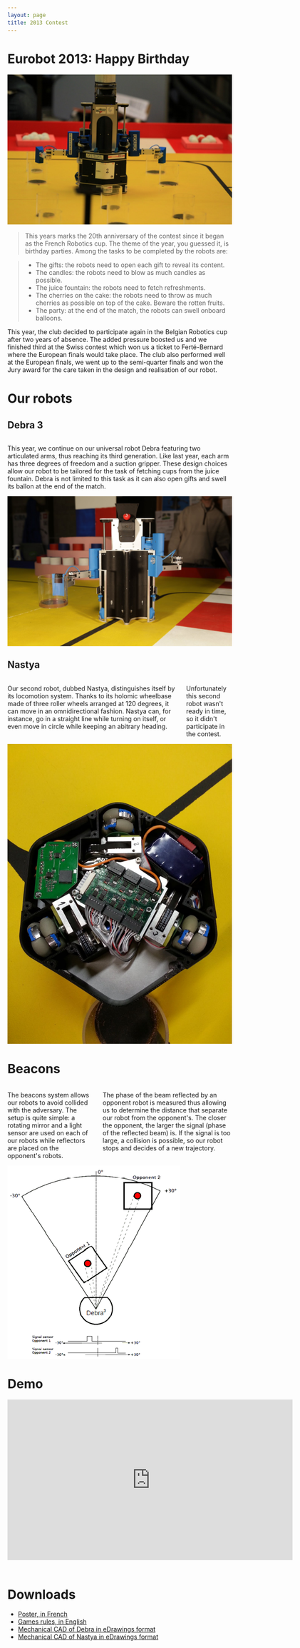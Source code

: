 ```yaml
---
layout: page
title: 2013 Contest
---
```

# Eurobot 2013: Happy Birthday

![Debra in game](/images/2013/debra.jpg)

> This years marks the 20th anniversary of the contest since it began as the French Robotics cup.
> The theme of the year, you guessed it, is birthday parties.
> Among the tasks to be completed by the robots are:

> * The gifts: the robots need to open each gift to reveal its content.
> * The candles: the robots need to blow as much candles as possible.
> * The juice fountain: the robots need to fetch refreshments.
> * The cherries on the cake: the robots need to throw as much cherries as possible on top of the cake. Beware the rotten fruits.
> * The party: at the end of the match, the robots can swell onboard balloons.

This year, the club decided to participate again in the Belgian Robotics cup after two years of absence.
The added pressure boosted us and we finished third at the Swiss contest which won us a ticket to Ferté-Bernard where the European finals would take place.
The club also performed well at the European finals, we went up to the semi-quarter finals and won the Jury award for the care taken in the design and realisation of our robot.


# Our robots

## Debra 3

<div class="row">
<div class="large-6 columns">
<p>
This year, we continue on our universal robot Debra featuring two articulated arms, thus reaching its third generation.
Like last year, each arm has three degrees of freedom and a suction gripper.
These design choices allow our robot to be tailored for the task of fetching cups from the juice fountain.
Debra is not limited to this task as it can also open gifts and swell its ballon at the end of the match.
</p>
</div>
<div class="large-6 columns">
<img src="/images/2013/debra2.jpg" alt="Debra 3"/>
</div>
</div>


## Nastya
<div class="row">
<div class="large-6 columns">
<p>
Our second robot, dubbed Nastya, distinguishes itself by its locomotion system.
Thanks to its holomic wheelbase made of three roller wheels arranged at 120 degrees, it can move in an omnidirectional fashion.
Nastya can, for instance, go in a straight line while turning on itself, or even move in circle while keeping an abitrary heading.
</p>
<p>
Unfortunately this second robot wasn't ready in time, so it didn't participate in the contest.
</p>
</div>
<div class="large-6 columns">
<img src="/images/2013/nastya.jpg" alt="Nastya"/>
</div>
</div>


# Beacons

<div class="row">
<div class="large-6 columns">
<p>
The beacons system allows our robots to avoid collided with the adversary.
The setup is quite simple: a rotating mirror and a light sensor are used on each of our robots while reflectors are placed on the opponent's robots.
</p>
<p>
The phase of the beam reflected by an opponent robot is measured thus allowing us to determine the distance that separate our robot from the opponent's.
The closer the opponent, the larger the signal (phase of the reflected beam) is.
If the signal is too large, a collision is possible, so our robot stops and decides of a new trajectory.
</p>
</div>

<div class="large-6 columns">
<img src="/images/2013/balises.png" alt="Beacons" />
</div>
</div>

# Demo
<div class="ytvideo">
<iframe width="640" height="360" src="https://www.youtube.com/embed/-CB0gJ_69uY" frameborder="0" allowfullscreen></iframe>
</div>

<br>

# Downloads

* [Poster, in French](/ressources/poster/cvra-2013.pdf)
* [Games rules, in English](/ressources/rules/2013.pdf)
* [Mechanical CAD of Debra in eDrawings format](/ressources/cad/debra-2013.easm)
* [Mechanical CAD of Nastya in eDrawings format](/ressources/cad/nastya-2013.easm)
